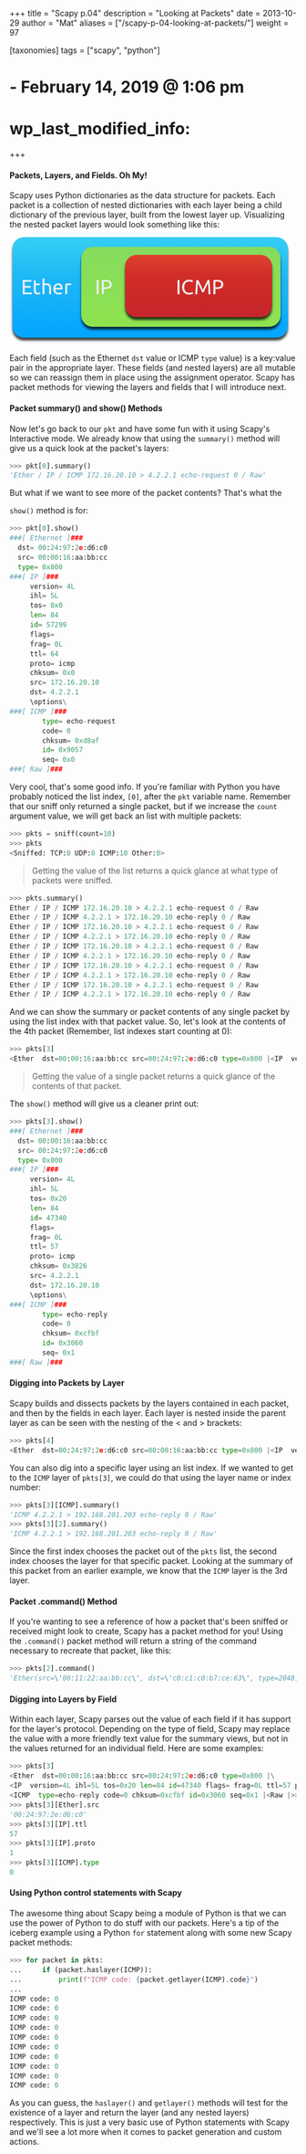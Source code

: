 +++
title = "Scapy p.04"
description = "Looking at Packets"
date = 2013-10-29
author = "Mat"
aliases = ["/scapy-p-04-looking-at-packets/"]
weight = 97

[taxonomies]
tags = ["scapy", "python"]
#   - February 14, 2019 @ 1:06 pm
# wp_last_modified_info:
+++

#### Packets, Layers, and Fields. Oh My!

Scapy uses Python dictionaries as the data structure for packets. Each packet is a collection of nested dictionaries with each layer being a child dictionary of the previous layer, built from the lowest layer up. Visualizing the nested packet layers would look something like this:  

![](scapy-packet-layers.png)

<!-- more -->
Each field (such as the Ethernet `dst` value or ICMP `type` value) is a key:value pair in the appropriate layer. These fields (and nested layers) are all mutable so we can reassign them in place using the assignment operator. Scapy has packet methods for viewing the layers and fields that I will introduce next.

#### Packet summary() and show() Methods

Now let's go back to our `pkt` and have some fun with it using Scapy's Interactive mode. We already know that using the `summary()` method will give us a quick look at the packet's layers:

```python
>>> pkt[0].summary()
'Ether / IP / ICMP 172.16.20.10 > 4.2.2.1 echo-request 0 / Raw'
```

But what if we want to see more of the packet contents? That's what the 

`show()` method is for:

```python
>>> pkt[0].show()
###[ Ethernet ]###
  dst= 00:24:97:2e:d6:c0
  src= 00:00:16:aa:bb:cc
  type= 0x800
###[ IP ]###
     version= 4L
     ihl= 5L
     tos= 0x0
     len= 84
     id= 57299
     flags= 
     frag= 0L
     ttl= 64
     proto= icmp
     chksum= 0x0
     src= 172.16.20.10
     dst= 4.2.2.1
     \options\
###[ ICMP ]###
        type= echo-request
        code= 0
        chksum= 0xd8af
        id= 0x9057
        seq= 0x0
###[ Raw ]###
```

Very cool, that's some good info. If you're familiar with Python you have probably noticed the list index, `[0]`, after the `pkt` variable name. Remember that our sniff only returned a single packet, but if we increase the `count` argument value, we will get back an list with multiple packets:

```python
>>> pkts = sniff(count=10)
>>> pkts
<Sniffed: TCP:0 UDP:0 ICMP:10 Other:0>
```

>  Getting the value of the list returns a quick glance at what type of packets were sniffed.

```python
>>> pkts.summary()
Ether / IP / ICMP 172.16.20.10 > 4.2.2.1 echo-request 0 / Raw
Ether / IP / ICMP 4.2.2.1 > 172.16.20.10 echo-reply 0 / Raw
Ether / IP / ICMP 172.16.20.10 > 4.2.2.1 echo-request 0 / Raw
Ether / IP / ICMP 4.2.2.1 > 172.16.20.10 echo-reply 0 / Raw
Ether / IP / ICMP 172.16.20.10 > 4.2.2.1 echo-request 0 / Raw
Ether / IP / ICMP 4.2.2.1 > 172.16.20.10 echo-reply 0 / Raw
Ether / IP / ICMP 172.16.20.10 > 4.2.2.1 echo-request 0 / Raw
Ether / IP / ICMP 4.2.2.1 > 172.16.20.10 echo-reply 0 / Raw
Ether / IP / ICMP 172.16.20.10 > 4.2.2.1 echo-request 0 / Raw
Ether / IP / ICMP 4.2.2.1 > 172.16.20.10 echo-reply 0 / Raw
```

And we can show the summary or packet contents of any single packet by using the list index with that packet value. So, let's look at the contents of the 4th packet (Remember, list indexes start counting at 0):

```python
>>> pkts[3]
<Ether  dst=00:00:16:aa:bb:cc src=00:24:97:2e:d6:c0 type=0x800 |<IP  version=4L ihl=5L tos=0x20 len=84 id=47340 flags= frag=0L ttl=57 proto=icmp chksum=0x3826 src=4.2.2.1 dst=172.16.20.10 options=[] |<ICMP  type=echo-reply code=0 chksum=0xcfbf id=0x3060 seq=0x1 |<Raw |>>>>
```

> Getting the value of a single packet returns a quick glance of the contents of that packet.

The `show()` method will give us a cleaner print out:

```python
>>> pkts[3].show()
###[ Ethernet ]###
  dst= 00:00:16:aa:bb:cc
  src= 00:24:97:2e:d6:c0
  type= 0x800
###[ IP ]###
     version= 4L
     ihl= 5L
     tos= 0x20
     len= 84
     id= 47340
     flags= 
     frag= 0L
     ttl= 57
     proto= icmp
     chksum= 0x3826
     src= 4.2.2.1
     dst= 172.16.20.10
     \options\
###[ ICMP ]###
        type= echo-reply
        code= 0
        chksum= 0xcfbf
        id= 0x3060
        seq= 0x1
###[ Raw ]###
```

#### Digging into Packets by Layer

Scapy builds and dissects packets by the layers contained in each packet, and then by the fields in each layer. Each layer is nested inside the parent layer as can be seen with the nesting of the < and > brackets:

```python
>>> pkts[4]
<Ether  dst=00:24:97:2e:d6:c0 src=00:00:16:aa:bb:cc type=0x800 |<IP  version=4L ihl=5L tos=0x0 len=84 id=17811 flags= frag=0L ttl=64 proto=icmp chksum=0x0 src=192.168.201.203 dst=4.2.2.1 options=[] |<ICMP  type=echo-request code=0 chksum=0xc378 id=0x3060 seq=0x2 |<Raw |>>>>
```

You can also dig into a specific layer using an list index. If we wanted to get to the `ICMP` layer of `pkts[3]`, we could do that using the layer name or index number:

```python
>>> pkts[3][ICMP].summary()
'ICMP 4.2.2.1 > 192.168.201.203 echo-reply 0 / Raw'
>>> pkts[3][2].summary()
'ICMP 4.2.2.1 > 192.168.201.203 echo-reply 0 / Raw'
```

Since the first index chooses the packet out of the `pkts` list, the second index chooses the layer for that specific packet. Looking at the summary of this packet from an earlier example, we know that the `ICMP` layer is the 3rd layer.

#### Packet .command() Method

If you're wanting to see a reference of how a packet that's been sniffed or received might look to create, Scapy has a packet method for you! Using the `.command()` packet method will return a string of the command necessary to recreate that packet, like this:

```python
>>> pkts[2].command()
'Ether(src=\'00:11:22:aa:bb:cc\', dst=\'c0:c1:c0:b7:ce:63\', type=2048)/IP(frag=0L, src=\'172.16.20.10\', proto=1, tos=0, dst=\'4.2.2.1\', chksum=51457, len=84, options=[], version=4L, flags=0L, ihl=5L, ttl=64, id=59755)/ICMP(gw=None, code=0, ts_ori=None, addr_mask=None, seq=3, ptr=None, unused=None, ts_rx=None, chksum=50424, reserved=None, ts_tx=None, type=8, id=59999)/Raw(load=\'Rk\\xe8\\x02\\x00\\x0c#\\\'\\x08\\t\\n\\x0b\\x0c\\r\\x0e\\x0f\\x10\\x11\\x12\\x13\\x14\\x15\\x16\\x17\\x18\\x19\\x1a\\x1b\\x1c\\x1d\\x1e\\x1f !"#$%&\\\'()*+,-./01234567\')'
```

#### Digging into Layers by Field

Within each layer, Scapy parses out the value of each field if it has support for the layer's protocol. Depending on the type of field, Scapy may replace the value with a more friendly text value for the summary views, but not in the values returned for an individual field. Here are some examples:

```python
>>> pkts[3]
<Ether  dst=00:00:16:aa:bb:cc src=00:24:97:2e:d6:c0 type=0x800 |\
<IP  version=4L ihl=5L tos=0x20 len=84 id=47340 flags= frag=0L ttl=57 proto=icmp chksum=0x3826 src=4.2.2.1 dst=192.168.201.203 options=[] |\
<ICMP  type=echo-reply code=0 chksum=0xcfbf id=0x3060 seq=0x1 |<Raw |>>>>
>>> pkts[3][Ether].src
'00:24:97:2e:d6:c0'
>>> pkts[3][IP].ttl
57
>>> pkts[3][IP].proto
1
>>> pkts[3][ICMP].type
0
```

#### Using Python control statements with Scapy

The awesome thing about Scapy being a module of Python is that we can use the power of Python to do stuff with our packets. Here's a tip of the iceberg example using a Python `for` statement along with some new Scapy packet methods:

```python
>>> for packet in pkts:
...     if (packet.haslayer(ICMP)):
...         print(f"ICMP code: {packet.getlayer(ICMP).code}")
...
ICMP code: 0
ICMP code: 0
ICMP code: 0
ICMP code: 0
ICMP code: 0
ICMP code: 0
ICMP code: 0
ICMP code: 0
ICMP code: 0
ICMP code: 0
```

As you can guess, the `haslayer()` and `getlayer()` methods will test for the existence of a layer and return the layer (and any nested layers) respectively. This is just a very basic use of Python statements with Scapy and we'll see a lot more when it comes to packet generation and custom actions.